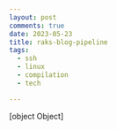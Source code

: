 ```yaml
---
layout: post
comments: true
date: 2023-05-23
title: raks-blog-pipeline
tags:
  - ssh
  - linux
  - compilation
  - tech

---
```

[object Object]